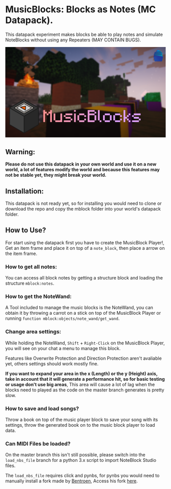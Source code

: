 # MusicBlocks: Blocks as Notes (MC Datapack).
This datapack experiment makes blocks be able to play notes and simulate NoteBlocks without using any Repeaters (MAY CONTAIN BUGS).

![](assets/images/banner.png)

## Warning:
__Please do not use this datapack in your own world and use it on a new world, a lot of features modify the world and because this features may not be stable yet, they might break your world.__

## Installation:
This datapack is not ready yet, so for installing you would need to clone or download the repo and copy the mblock folder into your world's datapack folder.

## How to Use?
For start using the datapack first you have to create the MusicBlock Player!, Get an item frame and place it on top of a `note_block`, then place a arrow on the item frame.

### How to get all notes:
You can access all block notes by getting a structure block and loading the structure `mblock:notes`.

### How to get the NoteWand:
A Tool included to manage the music blocks is the NoteWand, you can obtain it by throwing a carrot on a stick on top of the MusicBlock Player or running `function mblock:objects/note_wand/get_wand`.

### Change area settings:
While holding the NoteWand, `Shift` + `Right-Click` on the MusicBlock Player, you will see on your chat a menu to manage this block.

Features like Overwrite Protection and Direction Protection aren't avaliable yet, others settings should work mostly fine.

__If you want to expand your area in the x (Length) or the y (Height) axis, take in account that it will generate a performance hit, so for basic testing or usage don't use big areas__, This area will cause a lot of lag when the blocks need to played as the code on the master branch generates is pretty slow.

### How to save and load songs?
Throw a book on top of the music player block to save your song with its settings, throw the generated book on to the music block player to load data. 

### Can MIDI Files be loaded?
On the master branch this isn't still possible, please switch into the `load_nbs_file` branch for a python 3.x script to import NoteBlock Studio files.

The `load_nbs_file` requires click and pynbs,
for pynbs you would need to manually install a fork made by [Bentroen](https://github.com/Bentroen), Access his fork [here](https://github.com/Bentroen/pynbs/tree/format-update).
